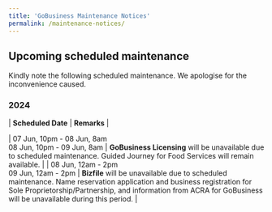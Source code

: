 ```yaml
---
title: 'GoBusiness Maintenance Notices'
permalink: /maintenance-notices/
---
```


## Upcoming scheduled maintenance

Kindly note the following scheduled maintenance. We apologise for the inconvenience caused.

### 2024 

| **Scheduled Date** | **Remarks** |  


| 07 Jun, 10pm - 08 Jun, 8am <br> 08 Jun, 10pm - 09 Jun, 8am | **GoBusiness Licensing** will be unavailable due to scheduled maintenance. Guided Journey for Food Services will remain available. | 
| 08 Jun, 12am - 2pm <br>09 Jun, 12am - 2pm | **Bizfile** will be unavailable due to scheduled maintenance. Name reservation application and business registration for Sole Proprietorship/Partnership, and information from ACRA for GoBusiness will be unavailable during this period. |  
   

<script src="/jquery/jquery.min.js"></script> <script src="/jquery/resize-tables.js"></script>
